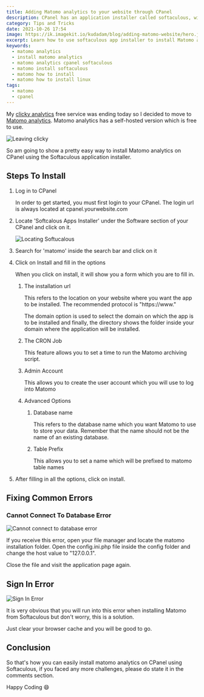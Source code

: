 ```yaml
---
title: Adding Matomo analytics to your website through CPanel
description: CPanel has an application installer called softaculous, with it, you can install matomo analytics
category: Tips and Tricks
date: 2021-10-26 17:54
image: https://ik.imagekit.io/kudadam/blog/adding-matomo-website/hero.jpg
excerpt: Learn how to use softaculous app installer to install Matomo analytics onto your website
keywords:
  - matomo analytics
  - install matomo analytics
  - matomo analytics cpanel softaculous
  - matomo install softaculous
  - matomo how to install
  - matomo how to install linux
tags:
  - matomo
  - cpanel
---
```


<p class="intro">
   My <a href="https://clicky.com/">clicky analytics</a> free service was ending today so I decided to move to <a href="https://matomo.org/">Matomo analytics</a>. Matomo analytics has a self-hosted version which is free to use.
</p>

![Leaving clicky](https://ik.imagekit.io/kudadam/blog/adding-matomo-website/leaving_clicky.PNG)

So am going to show a pretty easy way to install Matomo analytics on CPanel using the Softaculous application installer.

## Steps To Install

1. Log in to CPanel

   In order to get started, you must first login to your CPanel. The login url is always located at cpanel.yourwebsite.com

2. Locate 'Softcalous Apps Installer' under the Software section of your CPanel and click on it.

   ![Locating Softucalous](https://ik.imagekit.io/kudadam/blog/adding-matomo-website/locating_softacalous.PNG)

3. Search for 'matomo' inside the search bar and click on it

4. Click on Install and fill in the options

   When you click on install, it will show you a form which you are to fill in.

   1. The installation url

      This refers to the location on your website where you want the app to be installed. The recommended protocol is "https://www."

      The domain option is used to select the domain on which the app is to be installed and finally, the directory shows the folder inside your domain where the application will be installed.

   2. The CRON Job

      This feature allows you to set a time to run the Matomo archiving script.

   3. Admin Account

      This allows you to create the user account which you will use to log into Matomo

   4. Advanced Options

      1. Database name

         This refers to the database name which you want Matomo to use to store your data. Remember that the name should not be the name of an existing database.

      2. Table Prefix

         This allows you to set a name which will be prefixed to matomo table names

5. After filling in all the options, click on install.

## Fixing Common Errors

### Cannot Connect To Database Error

![Cannot connect to database error](https://ik.imagekit.io/kudadam/blog/adding-matomo-website/cannot-connect-to-db.PNG)

If you receive this error, open your file manager and locate the matomo installation folder. Open the config.ini.php file inside the config folder and change the host value to "127.0.0.1".

Close the file and visit the application page again.

## Sign In Error

![Sign In Error](https://ik.imagekit.io/kudadam/blog/adding-matomo-website/sign_in_error.PNG)

It is very obvious that you will run into this error when installing Matomo from Softaculous but don't worry, this is a solution.

Just clear your browser cache and you will be good to go.

## Conclusion

So that's how you can easily install matomo analytics on CPanel using Softaculous, if you faced any more challenges, please do state it in the comments section.

Happy Coding :smile:
